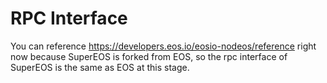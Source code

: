 # RPC Interface
You can reference https://developers.eos.io/eosio-nodeos/reference right now because SuperEOS is forked from EOS, so the rpc interface of SuperEOS is the same as EOS at this stage.
